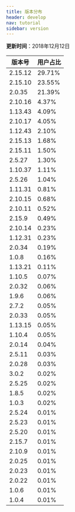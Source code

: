 ```yaml
---
title: 版本分布
header: develop
nav: tutorial
sidebar: version
---
```

**更新时间**：2018年12月12日

|版本号|用户占比|
|---|---|
|2.15.12|29.71%|
|2.15.10|23.55%|
|2.0.35|21.39%|
|2.10.16|4.37%|
|1.13.43|4.09%|
|2.10.17|4.05%|
|1.12.43|2.10%|
|2.15.13|1.68%|
|2.15.11|1.50%|
|2.5.27|1.30%|
|1.10.37|1.11%|
|2.5.26|1.04%|
|1.11.31|0.81%|
|2.10.15|0.68%|
|2.10.11|0.52%|
|2.15.9|0.49%|
|2.10.14|0.23%|
|1.12.31|0.23%|
|2.0.34|0.19%|
|1.0.8|0.16%|
|1.13.21|0.11%|
|1.10.5|0.07%|
|2.0.32|0.06%|
|1.9.6|0.06%|
|2.7.2|0.05%|
|2.0.33|0.05%|
|1.13.15|0.05%|
|1.10.4|0.05%|
|2.0.14|0.04%|
|2.5.11|0.03%|
|2.0.28|0.03%|
|3.0.2|0.02%|
|2.5.25|0.02%|
|1.8.5|0.02%|
|1.0.3|0.02%|
|2.5.24|0.01%|
|2.5.23|0.01%|
|2.5.20|0.01%|
|2.15.7|0.01%|
|2.10.9|0.01%|
|2.0.25|0.01%|
|2.0.23|0.01%|
|2.0.22|0.01%|
|1.0.6|0.01%|
|1.0.4|0.01%|
